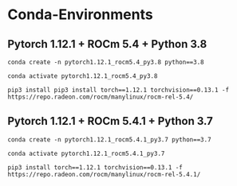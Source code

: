 # Conda-Environments

## Pytorch 1.12.1 + ROCm 5.4 + Python 3.8
```
conda create -n pytorch1.12.1_rocm5.4_py3.8 python==3.8
```
```
conda activate pytorch1.12.1_rocm5.4_py3.8
```
```
pip3 install pip3 install torch==1.12.1 torchvision==0.13.1 -f https://repo.radeon.com/rocm/manylinux/rocm-rel-5.4/
```

## Pytorch 1.12.1 + ROCm 5.4.1 + Python 3.7
```
conda create -n pytorch1.12.1_rocm5.4.1_py3.7 python==3.7
```
```
conda activate pytorch1.12.1_rocm5.4.1_py3.7
```
```
pip3 install torch==1.12.1 torchvision==0.13.1 -f https://repo.radeon.com/rocm/manylinux/rocm-rel-5.4.1/
```
